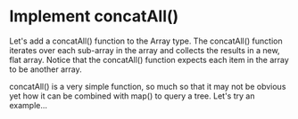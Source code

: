 # Implement concatAll()

Let's add a concatAll() function to the Array type. The concatAll() function iterates over each sub-array in the array and collects the results in a new, flat array. Notice that the concatAll() function expects each item in the array to be another array.

concatAll() is a very simple function, so much so that it may not be obvious yet how it can be combined with map() to query a tree. Let's try an example...